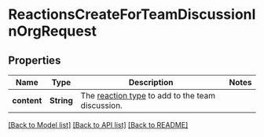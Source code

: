 # ReactionsCreateForTeamDiscussionInOrgRequest

## Properties

Name | Type | Description | Notes
------------ | ------------- | ------------- | -------------
**content** | **String** | The [reaction type](https://docs.github.com/rest/reactions/reactions#about-reactions) to add to the team discussion. | 

[[Back to Model list]](../README.md#documentation-for-models) [[Back to API list]](../README.md#documentation-for-api-endpoints) [[Back to README]](../README.md)


